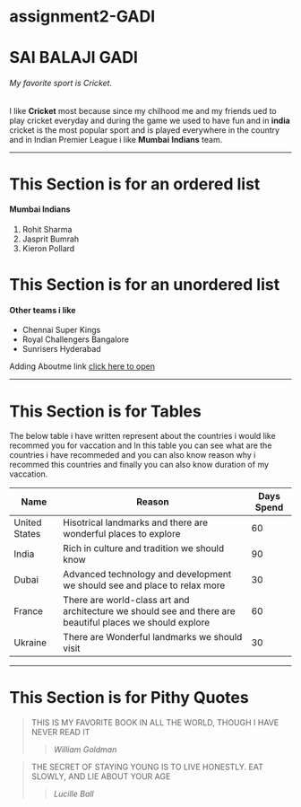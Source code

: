 # assignment2-GADI
# SAI BALAJI GADI
###### My favorite sport is Cricket.

I like **Cricket** most because since my chilhood me and my friends ued to play cricket everyday and during the game we used to have fun and in **india** cricket is the most popular sport and is played everywhere in the country and in Indian Premier League i like **Mumbai** **Indians** team.

---

# This Section is for an ordered list
#### Mumbai Indians
1. Rohit Sharma
2. Jasprit Bumrah
3. Kieron Pollard

# This Section is for an unordered list
#### Other teams i like
- Chennai Super Kings
- Royal Challengers Bangalore
- Sunrisers Hyderabad

Adding Aboutme link [click here to open](https://github.com/SaiBalaji2001/assignment2-GADI/blob/main/AboutMe.md)

-----------

# This Section is for Tables
The below table i have written represent about the countries i would like recommed you for vaccation and In this table you can see what are the countries i have recommeded and you can also know reason why i recommed this countries and finally you can also know duration of my vaccation.

| Name | Reason | Days Spend|
| --- | --- | --- |
| United States | Hisotrical landmarks and there are wonderful places to explore | 60 |
| India | Rich in culture and tradition we should know | 90 |
| Dubai | Advanced technology and development we should see and place to relax more | 30 |
| France | There are world-class art and architecture we should see and there are beautiful places we should explore | 60 |
| Ukraine | There are Wonderful landmarks we should visit | 30 |

-----------

# This Section is for Pithy Quotes 
> THIS IS MY FAVORITE BOOK IN ALL THE WORLD, THOUGH I HAVE NEVER READ IT
>> *William Goldman*

> THE SECRET OF STAYING YOUNG IS TO LIVE HONESTLY. EAT SLOWLY, AND LIE ABOUT YOUR AGE
>> *Lucille Ball*
